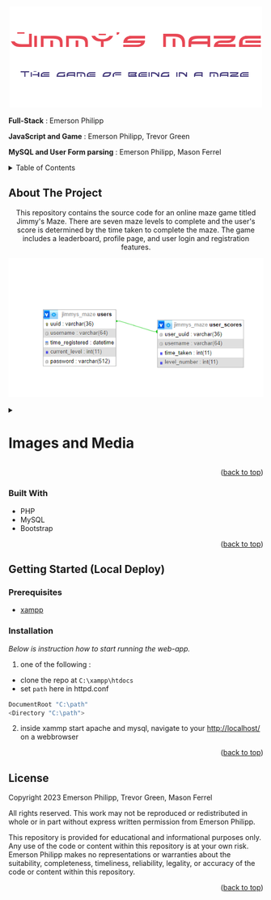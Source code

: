 <!-- Improved compatibility of back to top link: See: https://github.com/othneildrew/Best-README-Template/pull/73 -->
<a name="readme-top"></a>
<!-- PROJECT LOGO -->
<div align="center">
  <a href="https://github.com/knaxel/Climb-Grader">
    <img src="https://github.com/knaxel/JimmysMaze/blob/master/img/Game%20Logo.png?raw=true" alt="Logo" >
</a>

</div>

**Full-Stack** : Emerson Philipp
  
**JavaScript and Game** : Emerson Philipp, Trevor Green 
  
**MySQL and User Form parsing** : Emerson Philipp, Mason Ferrel  

[linkedin-url]: https://www.linkedin.com/in/e-m-



<!-- TABLE OF CONTENTS -->
<details>
  <summary>Table of Contents</summary>
  <ol>
    <li>
      <a href="#about-the-project">About The Project</a>
      <ul>
        <li><a href="#built-with">Built With</a></li>
      </ul>
    </li>
    <li>
      <a href="#getting-started">Getting Started</a>
      <ul>
        <li><a href="#prerequisites">Prerequisites</a></li>
        <li><a href="#installation">Installation</a></li>
      </ul>
    </li>
    <li><a href="#license">License</a></li>
  </ol>
</details>



<!-- ABOUT THE PROJECT -->
## About The Project

  <p align="center">
    This repository contains the source code for an online maze game titled Jimmy's Maze. There are seven maze levels to complete and the user's score is determined by the time taken to complete the maze. The game includes a leaderboard, profile page, and user login and registration features.
  </p>
  
![text](https://github.com/knaxel/JimmysMaze/blob/master/img/github8.PNG?raw=true)

<!-- [![IMAGE ALT TEXT HERE](https://img.youtube.com/vi/8IIgYCVqt5k/0.jpg)](https://www.youtube.com/watch?v8IIgYCVqt5k) -->
<details>
  <summary><h1>Images and Media</h1></summary>
  
![text](https://github.com/knaxel/JimmysMaze/blob/master/img/github1.PNG?raw=true)

![text](https://github.com/knaxel/JimmysMaze/blob/master/img/github2.PNG?raw=true)

![text](https://github.com/knaxel/JimmysMaze/blob/master/img/github3.PNG?raw=true)

![text](https://github.com/knaxel/JimmysMaze/blob/master/img/github4.PNG?raw=true)

![text](https://github.com/knaxel/JimmysMaze/blob/master/img/github5.PNG?raw=true)

![text](https://github.com/knaxel/JimmysMaze/blob/master/img/github6.PNG?raw=true)

![text](https://github.com/knaxel/JimmysMaze/blob/master/img/github7.PNG?raw=true)

 
</details> 

<p align="right">(<a href="#readme-top">back to top</a>)</p>

### Built With

- PHP
- MySQL
- Bootstrap

<p align="right">(<a href="#readme-top">back to top</a>)</p>

<!-- GETTING STARTED -->
## Getting Started (Local Deploy)

### Prerequisites 

- [xampp](https://www.apachefriends.org/download.html) 

### Installation

_Below is instruction how to start running the web-app._

1. one of the following : 
- clone the repo at ``` C:\xampp\htdocs ```
- set ```path``` here in httpd.conf 
```sh
DocumentRoot "C:\path"
<Directory "C:\path"> 
```

2. inside xammp start apache and mysql, navigate to your [http://localhost/](http://localhost/) on a webbrowser

<p align="right">(<a href="#readme-top">back to top</a>)</p>

<!-- LICENSE -->
## License

Copyright 2023 Emerson Philipp, Trevor Green, Mason Ferrel

All rights reserved. This work may not be reproduced or redistributed in whole or in part without express written permission from  Emerson Philipp.

This repository is provided for educational and informational purposes only. Any use of the code or content within this repository is at your own risk. Emerson Philipp makes no representations or warranties about the suitability, completeness, timeliness, reliability, legality, or accuracy of the code or content within this repository.

<p align="right">(<a href="#readme-top">back to top</a>)</p>




<!-- MARKDOWN LINKS & IMAGES -->
<!-- https://www.markdownguide.org/basic-syntax/#reference-style-links -->
[contributors-shield]: https://img.shields.io/github/contributors/othneildrew/Best-README-Template.svg?style=for-the-badge
[contributors-url]: https://github.com/othneildrew/Best-README-Template/graphs/contributors
[forks-shield]: https://img.shields.io/github/forks/othneildrew/Best-README-Template.svg?style=for-the-badge
[stars-shield]: https://img.shields.io/github/stars/othneildrew/Best-README-Template.svg?style=for-the-badge
[issues-shield]: https://img.shields.io/github/issues/othneildrew/Best-README-Template.svg?style=for-the-badge
[license-shield]: https://img.shields.io/github/license/othneildrew/Best-README-Template.svg?style=for-the-badge
[linkedin-shield]: https://img.shields.io/badge/-LinkedIn-black.svg?style=for-the-badge&logo=linkedin&colorB=555
[product-screenshot]: images/screenshot.png
[Next.js]: https://img.shields.io/badge/next.js-000000?style=for-the-badge&logo=nextdotjs&logoColor=white
[Next-url]: https://nextjs.org/
[React.js]: https://img.shields.io/badge/React-20232A?style=for-the-badge&logo=react&logoColor=61DAFB
[React-url]: https://reactjs.org/
[Vue.js]: https://img.shields.io/badge/Vue.js-35495E?style=for-the-badge&logo=vuedotjs&logoColor=4FC08D
[Vue-url]: https://vuejs.org/
[Angular.io]: https://img.shields.io/badge/Angular-DD0031?style=for-the-badge&logo=angular&logoColor=white
[Angular-url]: https://angular.io/
[Svelte.dev]: https://img.shields.io/badge/Svelte-4A4A55?style=for-the-badge&logo=svelte&logoColor=FF3E00
[Svelte-url]: https://svelte.dev/
[Laravel.com]: https://img.shields.io/badge/Laravel-FF2D20?style=for-the-badge&logo=laravel&logoColor=white
[Laravel-url]: https://laravel.com
[Bootstrap.com]: https://img.shields.io/badge/Bootstrap-563D7C?style=for-the-badge&logo=bootstrap&logoColor=white
[Bootstrap-url]: https://getbootstrap.com
[JQuery.com]: https://img.shields.io/badge/jQuery-0769AD?style=for-the-badge&logo=jquery&logoColor=white
[JQuery-url]: https://jquery.com 



